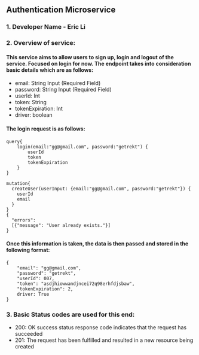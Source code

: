 ## Authentication Microservice

### 1. Developer Name - Eric Li

### 2. Overview of service:
#### This service aims to allow users to sign up, login and logout of the service. Focused on login for now. The endpoint takes into consideration basic details which are as follows:

* email: String Input (Required Field)
* password: String Input (Required Field)
* userId: Int
* token: String
* tokenExpiration: Int
* driver: boolean

#### The login request is as follows:

```
query{
    login(email:"gg@gmail.com", password:"getrekt") {
        userId
        token
        tokenExpiration
    }
}

mutation{
  createUser(userInput: {email:"gg@gmail.com", password:"getrekt"}) {
    userId
    email
  }
}
{
  "errors": 
  [{"message": "User already exists."}]
} 
```

#### Once this information is taken, the data is then passed and stored in the following format:

```
{
    "email": "gg@gmail.com",
    "password": "getrekt",
    "userId": 007,
    "token": "asdjhiowwandjncei72q98erhfdjsbaw",
    "tokenExpiration": 2,
    driver: True
}
```

### 3. Basic Status codes are used for this end:

* 200: OK success status response code indicates that the request has succeeded
* 201: The request has been fulfilled and resulted in a new resource being created